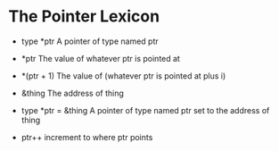 # The Pointer Lexicon

- type *ptr A pointer of type named ptr

- *ptr The value of whatever ptr is pointed at

- *(ptr + 1) The value of (whatever ptr is pointed at plus i)

- &thing The address of thing

- type *ptr = &thing A pointer of type named ptr set to the address of thing

- ptr++ increment to where ptr points
